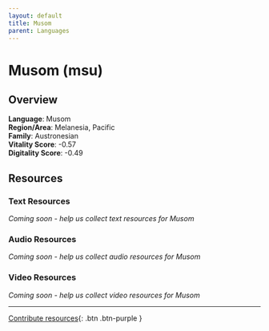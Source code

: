 ```yaml
---
layout: default
title: Musom
parent: Languages
---
```


# Musom (msu)

## Overview

**Language**: Musom  
**Region/Area**: Melanesia, Pacific  
**Family**: Austronesian  
**Vitality Score**: -0.57  
**Digitality Score**: -0.49  

## Resources

### Text Resources
*Coming soon - help us collect text resources for Musom*

### Audio Resources
*Coming soon - help us collect audio resources for Musom*

### Video Resources
*Coming soon - help us collect video resources for Musom*

---

[Contribute resources](https://fairtrain.github.io/){: .btn .btn-purple }
